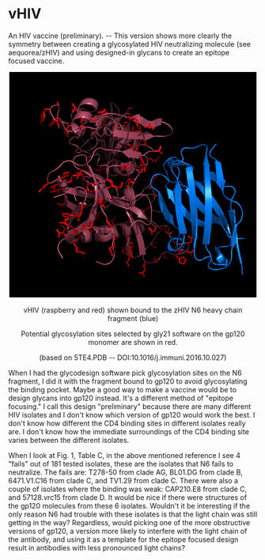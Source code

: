 # vHIV
An HIV vaccine (preliminary). -- This version shows more clearly the symmetry between creating a glycosylated HIV neutralizing molecule (see aequorea/zHIV) and using designed-in glycans to create an epitope focused vaccine.
<p align="center">
  <img src="vHIV2.png" width="500"/>
</p>
<p align="center">
  vHIV (raspberry and red) shown bound to the zHIV N6 heavy chain fragment (blue)
</p>
<p align="center">
  Potential glycosylation sites selected by gly21 software on the gp120 monomer are shown in red.
</p>
<p align="center">
  (based on 5TE4.PDB -- DOI:10.1016/j.immuni.2016.10.027)
</p>
<p>
When I had the glycodesign software pick glycosylation sites on the N6 fragment, I did it with the fragment bound to gp120 to avoid glycosylating the binding pocket. Maybe a good way to make a vaccine would be to design glycans into gp120 instead. It's a different method of "epitope focusing." I call this design "preliminary" because there are many different HIV isolates and I don't know which version of gp120 would work the best. I don't know how different the CD4 binding sites in different isolates really are. I don't know how the immediate surroundings of the CD4 binding site varies between the different isolates.
</p>
<p>
When I look at Fig. 1, Table C, in the above mentioned reference I see 4 "fails" out of 181 tested isolates, these are the isolates that N6 fails to neutralize. The fails are: T278-50 from clade AG, BL01.DG from clade B, 6471.V1.C16 from clade C, and TV1.29 from clade C. There were also a couple of isolates where the binding was weak: CAP210.E8 from clade C, and 57128.vrc15 from clade D. It would be nice if there were structures of the gp120 molecules from these 6 isolates. Wouldn't it be interesting if the only reason N6 had trouble with these isolates is that the light chain was still getting in the way? Regardless, would picking one of the more obstructive versions of gp120, a version more likely to interfere with the light chain of the antibody, and using it as a template for the epitope focused design result in antibodies with less pronounced light chains?
</p>
